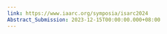 ```yaml
---
link: https://www.iaarc.org/symposia/isarc2024
Abstract_Submission: 2023-12-15T00:00:00.000+08:00
---
```

